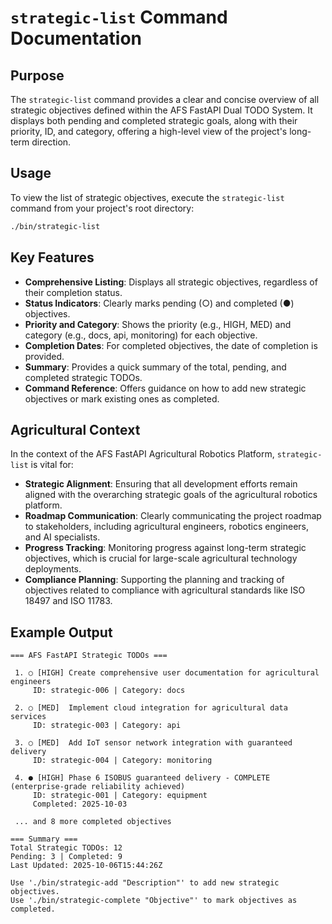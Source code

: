 # `strategic-list` Command Documentation

## Purpose

The `strategic-list` command provides a clear and concise overview of all strategic objectives defined within the AFS FastAPI Dual TODO System. It displays both pending and completed strategic goals, along with their priority, ID, and category, offering a high-level view of the project's long-term direction.

## Usage

To view the list of strategic objectives, execute the `strategic-list` command from your project's root directory:

```bash
./bin/strategic-list
```

## Key Features

*   **Comprehensive Listing**: Displays all strategic objectives, regardless of their completion status.
*   **Status Indicators**: Clearly marks pending (○) and completed (●) objectives.
*   **Priority and Category**: Shows the priority (e.g., HIGH, MED) and category (e.g., docs, api, monitoring) for each objective.
*   **Completion Dates**: For completed objectives, the date of completion is provided.
*   **Summary**: Provides a quick summary of the total, pending, and completed strategic TODOs.
*   **Command Reference**: Offers guidance on how to add new strategic objectives or mark existing ones as completed.

## Agricultural Context

In the context of the AFS FastAPI Agricultural Robotics Platform, `strategic-list` is vital for:

*   **Strategic Alignment**: Ensuring that all development efforts remain aligned with the overarching strategic goals of the agricultural robotics platform.
*   **Roadmap Communication**: Clearly communicating the project roadmap to stakeholders, including agricultural engineers, robotics engineers, and AI specialists.
*   **Progress Tracking**: Monitoring progress against long-term strategic objectives, which is crucial for large-scale agricultural technology deployments.
*   **Compliance Planning**: Supporting the planning and tracking of objectives related to compliance with agricultural standards like ISO 18497 and ISO 11783.

## Example Output

```
=== AFS FastAPI Strategic TODOs ===

 1. ○ [HIGH] Create comprehensive user documentation for agricultural engineers
     ID: strategic-006 | Category: docs

 2. ○ [MED]  Implement cloud integration for agricultural data services
     ID: strategic-003 | Category: api

 3. ○ [MED]  Add IoT sensor network integration with guaranteed delivery
     ID: strategic-004 | Category: monitoring

 4. ● [HIGH] Phase 6 ISOBUS guaranteed delivery - COMPLETE (enterprise-grade reliability achieved)
     ID: strategic-001 | Category: equipment
     Completed: 2025-10-03

 ... and 8 more completed objectives

=== Summary ===
Total Strategic TODOs: 12
Pending: 3 | Completed: 9
Last Updated: 2025-10-06T15:44:26Z

Use './bin/strategic-add "Description"' to add new strategic objectives.
Use './bin/strategic-complete "Objective"' to mark objectives as completed.
```
